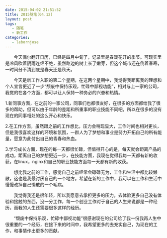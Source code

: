 ```yaml
---
date: 2015-04-02 21:51:52
title: 2015随笔(04.12)
layout: post
tags:
   - 随笔
   - 新工作
categories:
   - lebornjose
---
```



&nbsp;&nbsp;&nbsp;&nbsp;&nbsp;&nbsp;&nbsp;今天偶尔翻开日历，已经是四月中旬了，记录里是春暖花开的季节。可现实里是冷风吹着阴雨连绵不绝，虽然路边的树上长了嫩芽，但这个城市还在倒着春寒，一时间分不清到底是春天还是秋天。

&nbsp;&nbsp;&nbsp;&nbsp;&nbsp;&nbsp;&nbsp;今天是新工作入职的第二个星期，在这两个星期中，我觉得我距离我的理想和个人宣言更近了一步“颓废中保持乐观，忙碌中鄙视功能”，相对与上一家的公司，我觉的在各个方面，都可以让人保持一种务必的兴奋和热情。

  1.新同事方面，在之前的一家公司，同事们也都很友好，在很多的方面都给我了很多的帮助，但可以由于年龄的差距和所重事的职业技能不同吧，所以在很多的没有现在的同事相处的这么开心和快乐。

  2.在工作方面，虽然跟之前的工作想比，压力会稍现显大，工作时间也相对更长，但是我很喜欢这样的环境和氛围，一群人为了梦想和事业是努力开拓自己的所有能量，愿意为此付出自己的青春和热血。

  3.学习成长方面，现在的每一天都很忙碌，但值得开心的是，每天就会距离产品的成功，距离自己的梦想更近一步，在技能方面，我现在觉得我每一天都有新的收获，在linux，nginx和自己的职业技能方面每一天都有新的收获。

&nbsp;&nbsp;&nbsp;&nbsp;&nbsp;&nbsp;&nbsp;想比我之前的工作，感觉自己之前经常会碌碌无为，工作和生活中都比较懒散，这也是我最讨厌自己的一个地方。希望在新的工作中，我可以在工作和生活中慢慢改掉自己懒散的一个毛病。

&nbsp;&nbsp;&nbsp;&nbsp;&nbsp;&nbsp;&nbsp;我觉得我还是很年轻，所以我愿意去承担更多的压力，去体验更多自己没有体验和接触的东西，没一分工作，每一个创业工作对于自己的人生来说都是一种经历，而我的人生还需要很多这样的经历。

&nbsp;&nbsp;&nbsp;&nbsp;&nbsp;&nbsp;&nbsp;“颓废中保持乐观，忙碌中鄙视功能”很感谢现在的公司给了我一份我再人生中很重要的一个经历，在接下来的时间中，我希望更多的去充实自己，为现在的工作，和事情作出更多的贡献。
